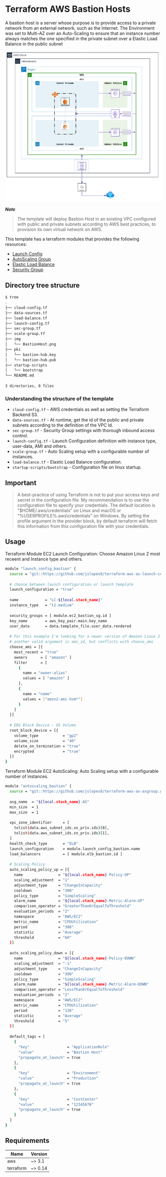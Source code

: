 # Terraform AWS Bastion Hosts

A bastion host is a server whose purpose is to provide access to a private network from an external network, such as the Internet. The Environment was set to Multi-AZ over an Auto-Scaling to ensure that an instance number always matches the one specified in the private subnet over a Elastic Load Balance in the public subnet

![alt text](img/BastionHost.png)

***Note***
>The template will deploy Bastion Host in an existing VPC configured with public and private subnets according to AWS best practices, to provision its own virtual network on AWS.

This template has a terraform modules that provides the following resources:
- [Launch Config](https://github.com/jslopes8/terraform-aws-as-launch-config.git)
- [AutoScaling Group](https://github.com/jslopes8/terraform-aws-as-asgroup.git)
- [Elastic Load Balance](https://github.com/jslopes8/terraform-aws-lb-elb.git)
- [Security Group](https://github.com/jslopes8/terraform-aws-networking-security-group.git)

## Directory tree structure
```bash
$ tree
.
├── cloud-config.tf
├── data-sources.tf
├── load-balance.tf
├── launch-config.tf
├── sec-group.tf
├── scale-group.tf
├── img
│   └── BastionHost.png
├── pki
│   └── bastion-hub.key
│   └── bastion-hub.pub
├── startup-scripts
│   └── bootstrap
└── README.md

3 directories, 8 files
```

### Understanding the structure of the template
- `cloud-config.tf` - AWS credentials as well as setting the Terraform Backend S3.
- `data-sources.tf` - At runtime, get the id of the public and private subnets according to the definition of the VPC Id.
- `sec-group.tf` - Security Group settings with thorough inbound access control.
- `launch-config.tf` - Launch Configuration definition with instance type, user-data, AMI and others.
- `scale-group.tf` - Auto Scaling setup with a configurable number of instances.
- `load-balance.tf` - Elastic Load Balance configuration.
- `startup-scripts/bootstrap` - Configuration file on linux startup.

## Important
>A best-practice of using Terraform is not to put your access keys and secret in the configuration file. My recommendation is to use the configuration file to specify your credentials. The default location is "$HOME/.aws/credentials" on Linux and macOS or "%USERPROFILE%\.aws\credentials" on Windows. By setting the profile argument in the provider block, by default terraform will fetch this information from this configuration file with your credentials.

## Usage
Terraform Module EC2 Launch Configuration: Choose Amazon Linux 2 most receent and Instance type and others.
```bash
module "launch_config_bastion" {
  source = "git::https://github.com/jslopes8/terraform-aws-as-launch-config.git?ref=v2.1"

  # choose between launch configuration or launch template
  launch_configuration = "true"

  name            = "LC-${local.stack_name}"
  instance_type   = "t2.medium"

  security_groups = [ module.ec2_bastion_sg.id ]
  key_name        = aws_key_pair.main.key_name
  user_data       = data.template_file.user_data.rendered

  # For this example I'm looking for a newer version of Amazon Linux 2
  # another valid argument is ami_id, but conflicts with choose_ami
  choose_ami = [{
    most_recent = "true"
    owners      = [ "amazon" ]
    filter      = [
      {
        name = "owner-alias"
        values = [ "amazon" ]
      },
      {
        name = "name"
        values = ["amzn2-ami-hvm*"]
      }
    ]
  }]

  # EBS Block Device - OS Volume
  root_block_device = [{
    volume_type           = "gp2"
    volume_size           = "40"
    delete_on_termination = "true"
    encrypted             = "true"
  }]
}
```

Terraform Module EC2 AutoScaling: Auto Scaling setup with a configurable number of instances.
```bash
module "autoscaling_bastion" {
  source = "git::https://github.com/jslopes8/terraform-aws-as-asgroup.git?ref=v2.0.7"

  asg_name  = "${local.stack_name}-AS"
  min_size  = 1
  max_size  = 1

  vpc_zone_identifier     = [ 
    tolist(data.aws_subnet_ids.sn_priv.ids)[0],
    tolist(data.aws_subnet_ids.sn_priv.ids)[1], 
  ]
  health_check_type       = "ELB"
  launch_configuration    = module.launch_config_bastion.name
  load_balancers          = [ module.elb_bastion.id ]

  # Scaling Policy
  auto_scaling_policy_up = [{
    name                = "${local.stack_name}-Policy-UP"
    scaling_adjustment  = "1"
    adjustment_type     = "ChangeInCapacity"
    cooldown            = "300"
    policy_type         = "SimpleScaling"
    alarm_name          = "${local.stack_name}-Metric-Alarm-UP"
    comparison_operator = "GreaterThanOrEqualToThreshold"
    evaluation_periods  = "2"
    namespace           = "AWS/EC2"
    metric_name         = "CPUUtilization"
    period              = "300"
    statistic           = "Average"
    threshold           = "60"
  }]

  auto_scaling_policy_down = [{
    name                = "${local.stack_name}-Policy-DOWN"
    scaling_adjustment  = "-1"
    adjustment_type     = "ChangeInCapacity"
    cooldown            = "300"
    policy_type         = "SimpleScaling"
    alarm_name          = "${local.stack_name}-Metric-Alarm-DOWN"
    comparison_operator = "LessThanOrEqualToThreshold"
    evaluation_periods  = "2"
    namespace           = "AWS/EC2"
    metric_name         = "CPUUtilization"
    period              = "120"
    statistic           = "Average"
    threshold           = "5"
  }]

  default_tags = [
    {
      "key"                 = "ApplicationRole"
      "value"               = "Bastion Host"
      "propagate_at_launch" = true
    },
    {
      "key"                 = "Environment"
      "value"               = "Production"
      "propagate_at_launch" = true
    },
    {
      "key"                 = "CostCenter"
      "value"               = "12345678"
      "propagate_at_launch" = true
    }
  ]
}
```

## Requirements
| Name | Version |
| ---- | ------- |
| aws | ~> 3.1 |
| terraform | ~> 0.14 |